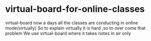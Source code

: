# virtual-board-for-online-classes
virtual-board
now a days all the classes are conducting in online mode(virtually)
So to explain virtually it is hard ,so to over come that problem 
We use virtual-board where it takes notes in air only
